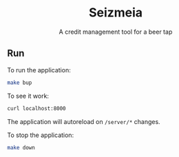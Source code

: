 <h1 align="center">Seizmeia</h1>

<div align="center">  
<p>A credit management tool for a beer tap</p>
</div>

## Run

To run the application:

```bash
make bup
```

To see it work:

```bash
curl localhost:8000
```

The application will autoreload on `/server/*` changes.

To stop the application:

```bash
make down
```